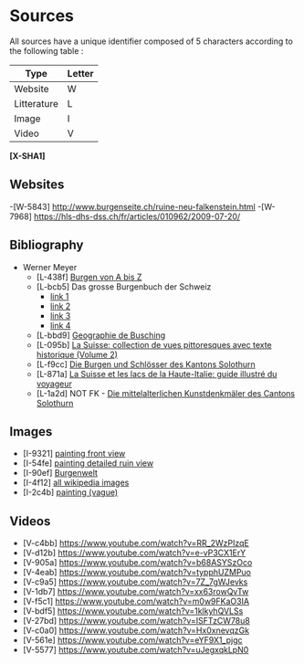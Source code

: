 # Sources

All sources have a unique identifier composed of 5 characters according to the following table :

| Type | Letter |
|------------|-------------|
| Website | W |
| Litterature | L |
| Image | I |
| Video | V |

 **[X-SHA1]**

## Websites
-[W-5843] http://www.burgenseite.ch/ruine-neu-falkenstein.html
-[W-7968] https://hls-dhs-dss.ch/fr/articles/010962/2009-07-20/

## Bibliography
- Werner Meyer
    - [L-438f] [Burgen von A bis Z](https://www.ricardo.ch/de/a/burgen-lexikon-regio-1159980724/)
    - [L-bcb5] Das grosse Burgenbuch der Schweiz
      - [link 1](https://www.zvab.com/servlet/BookDetailsPL?bi=30893767465)
      - [link 2](https://www.zvab.com/servlet/BookDetailsPL?bi=31064547084)
      - [link 3](https://www.zvab.com/servlet/BookDetailsPL?bi=30907162918)
      - [link 4](https://www.ricardo.ch/fr/a/das-grosse-burgenbuch-der-schweiz-meyer-1194109968/)
    - [L-bbd9] [Geographie de Busching](https://books.google.ch/books?id=vu5CAAAAcAAJ&dq=neu%20falkenstein&hl=fr&pg=PA496#v=onepage&q=neu%20falkenstein&f=false)
    - [L-095b] [La Suisse: collection de vues pittoresques avec texte historique (Volume 2)](https://books.google.ch/books?id=jbQWAAAAQAAJ&dq=neu%20falkenstein&hl=fr&pg=PA284#v=onepage&q=neu%20falkenstein&f=false)
    - [L-f9cc] [Die Burgen und Schlösser des Kantons Solothurn](https://www.zvab.com/Burgen-Schl%C3%B6sser-Kantons-Solothurn-Schweiz-III/16318059488/bd)
    - [L-871a] [La Suisse et les lacs de la Haute-Italie: guide illustré du voyageur](https://books.google.ch/books?id=hDQuAAAAYAAJ&pg=PA24&dq=neu+falkenstein&hl=fr&sa=X&ved=2ahUKEwiz0IPp9vD1AhVfgv0HHcnwBBg4HhDoAXoECAQQAg#v=onepage&q=neu%20falkenstein&f=false)
    - [L-1a2d] NOT FK - [Die mittelalterlichen Kunstdenkmäler des Cantons Solothurn](https://books.google.ch/books?id=VZhCfxFbTZAC&pg=PA64&dq=neu+falkenstein&hl=fr&sa=X&ved=2ahUKEwiNu4289vD1AhWF8rsIHWYbCLk4FBDoAXoECAkQAg#v=onepage&q=neu%20falkenstein&f=false)
## Images
- [I-9321] [painting front view](https://www.galeriehelvetia.ch/products/schloss-falkenstein?variant=13260740853783&currency=CHF&utm_medium=product_sync&utm_source=google&utm_content=sag_organic&utm_campaign=sag_organic)
- [I-54fe] [painting detailed ruin view](https://www.galeriehelvetia.ch/products/schloss-falkenstein-nebst-dem-dorfe-balstall-balsthal?variant=13260718997527&currency=CHF&utm_medium=product_sync&utm_source=google&utm_content=sag_organic&utm_campaign=sag_organic)
- [I-90ef] [Burgenwelt](http://www.burgenwelt.org/schweiz/neu_falkenstein/object.php)
- [I-4f12] [all wikipedia images](https://commons.wikimedia.org/wiki/Category:Burg_Neu-Falkenstein?uselang=de)
- [I-2c4b] [painting (vague)](http://digital.ub.uni-duesseldorf.de/urn/urn:nbn:de:hbz:061:1-95183)
## Videos
- [V-c4bb] https://www.youtube.com/watch?v=RR_2WzPIzqE
- [V-d12b] https://www.youtube.com/watch?v=e-vP3CX1ErY
- [V-905a] https://www.youtube.com/watch?v=b68ASYSzOco
- [V-4eab] https://www.youtube.com/watch?v=typphUZMPuo
- [V-c9a5] https://www.youtube.com/watch?v=7Z_7gWJevks
- [V-1db7] https://www.youtube.com/watch?v=xx63rowQvTw
- [V-f5c1] https://www.youtube.com/watch?v=m0w9FKaO3IA
- [V-bdf5] https://www.youtube.com/watch?v=1klkyhQVLSs
- [V-27bd] https://www.youtube.com/watch?v=ISFTzCW78u8
- [V-c0a0] https://www.youtube.com/watch?v=Hx0xnevqzGk
- [V-561e] https://www.youtube.com/watch?v=eYF9X1_pjgc
- [V-5577] https://www.youtube.com/watch?v=uJegxqkLpN0

